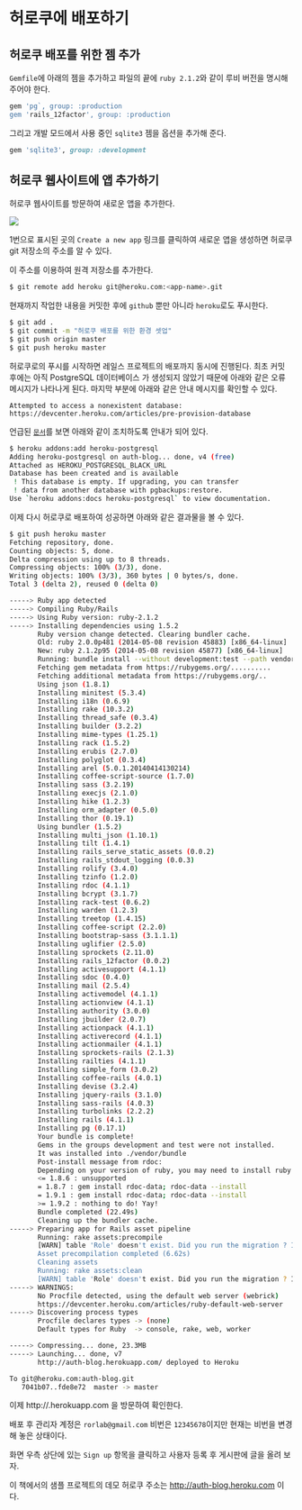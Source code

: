 # 허로쿠에 배포하기

## 허로쿠 배포를 위한 젬 추가

`Gemfile`에 아래의 젬을 추가하고 파일의 끝에 `ruby 2.1.2`와 같이 루비 버전을 명시해 주어야 한다.

```ruby
gem 'pg`, group: :production
gem 'rails_12factor', group: :production
```

그리고 개발 모드에서 사용 중인 `sqlite3` 젬을 옵션을 추가해 준다.

```ruby
gem 'sqlite3', group: :development
```

## 허로쿠 웹사이트에 앱 추가하기

허로쿠 웹사이트를 방문하여 새로운 앱을 추가한다.

![](http://i1373.photobucket.com/albums/ag392/rorlab/Photobucket%20Desktop%20-%20RORLAB/2014-05-30_18-04-19_01_zpsf525268a.png)

1번으로 표시된 곳의 `Create a new app` 링크를 클릭하여 새로운 앱을 생성하면 허로쿠 git 저장소의 주소를 알 수 있다.

이 주소를 이용하여 원격 저장소를 추가한다.

```bash
$ git remote add heroku git@heroku.com:<app-name>.git
```

현재까지 작업한 내용을 커밋한 후에 `github` 뿐만 아니라 `heroku`로도 푸시한다.

```bash
$ git add .
$ git commit -m "허로쿠 배포를 위한 환경 셋업"
$ git push origin master
$ git push heroku master
```

허로쿠로의 푸시를 시작하면 레일스 프로젝트의 배포까지 동시에 진행된다. 최초 커밋 후에는 아직 PostgreSQL 데이터베이스 가 생성되지 않았기 때문에 아래와 같은 오류 메시지가 나타나게 된다.
마지막 부분에 아래와 같은 안내 메시지를 확인할 수 있다.

```
Attempted to access a nonexistent database:
https://devcenter.heroku.com/articles/pre-provision-database
```

언급된 [`문서`](https://devcenter.heroku.com/articles/pre-provision-database)를 보면 아래와 같이 조치하도록 안내가 되어 있다.

```bash
$ heroku addons:add heroku-postgresql
Adding heroku-postgresql on auth-blog... done, v4 (free)
Attached as HEROKU_POSTGRESQL_BLACK_URL
Database has been created and is available
 ! This database is empty. If upgrading, you can transfer
 ! data from another database with pgbackups:restore.
Use `heroku addons:docs heroku-postgresql` to view documentation.
```

이제 다시 허로쿠로 배포하여 성공하면 아래와 같은 결과물을 볼 수 있다.

```bash
$ git push heroku master
Fetching repository, done.
Counting objects: 5, done.
Delta compression using up to 8 threads.
Compressing objects: 100% (3/3), done.
Writing objects: 100% (3/3), 360 bytes | 0 bytes/s, done.
Total 3 (delta 2), reused 0 (delta 0)

-----> Ruby app detected
-----> Compiling Ruby/Rails
-----> Using Ruby version: ruby-2.1.2
-----> Installing dependencies using 1.5.2
       Ruby version change detected. Clearing bundler cache.
       Old: ruby 2.0.0p481 (2014-05-08 revision 45883) [x86_64-linux]
       New: ruby 2.1.2p95 (2014-05-08 revision 45877) [x86_64-linux]
       Running: bundle install --without development:test --path vendor/bundle --binstubs vendor/bundle/bin -j4 --deployment
       Fetching gem metadata from https://rubygems.org/..........
       Fetching additional metadata from https://rubygems.org/..
       Using json (1.8.1)
       Installing minitest (5.3.4)
       Installing i18n (0.6.9)
       Installing rake (10.3.2)
       Installing thread_safe (0.3.4)
       Installing builder (3.2.2)
       Installing mime-types (1.25.1)
       Installing rack (1.5.2)
       Installing erubis (2.7.0)
       Installing polyglot (0.3.4)
       Installing arel (5.0.1.20140414130214)
       Installing coffee-script-source (1.7.0)
       Installing sass (3.2.19)
       Installing execjs (2.1.0)
       Installing hike (1.2.3)
       Installing orm_adapter (0.5.0)
       Installing thor (0.19.1)
       Using bundler (1.5.2)
       Installing multi_json (1.10.1)
       Installing tilt (1.4.1)
       Installing rails_serve_static_assets (0.0.2)
       Installing rails_stdout_logging (0.0.3)
       Installing rolify (3.4.0)
       Installing tzinfo (1.2.0)
       Installing rdoc (4.1.1)
       Installing bcrypt (3.1.7)
       Installing rack-test (0.6.2)
       Installing warden (1.2.3)
       Installing treetop (1.4.15)
       Installing coffee-script (2.2.0)
       Installing bootstrap-sass (3.1.1.1)
       Installing uglifier (2.5.0)
       Installing sprockets (2.11.0)
       Installing rails_12factor (0.0.2)
       Installing activesupport (4.1.1)
       Installing sdoc (0.4.0)
       Installing mail (2.5.4)
       Installing activemodel (4.1.1)
       Installing actionview (4.1.1)
       Installing authority (3.0.0)
       Installing jbuilder (2.0.7)
       Installing actionpack (4.1.1)
       Installing activerecord (4.1.1)
       Installing actionmailer (4.1.1)
       Installing sprockets-rails (2.1.3)
       Installing railties (4.1.1)
       Installing simple_form (3.0.2)
       Installing coffee-rails (4.0.1)
       Installing devise (3.2.4)
       Installing jquery-rails (3.1.0)
       Installing sass-rails (4.0.3)
       Installing turbolinks (2.2.2)
       Installing rails (4.1.1)
       Installing pg (0.17.1)
       Your bundle is complete!
       Gems in the groups development and test were not installed.
       It was installed into ./vendor/bundle
       Post-install message from rdoc:
       Depending on your version of ruby, you may need to install ruby rdoc/ri data:
       <= 1.8.6 : unsupported
       = 1.8.7 : gem install rdoc-data; rdoc-data --install
       = 1.9.1 : gem install rdoc-data; rdoc-data --install
       >= 1.9.2 : nothing to do! Yay!
       Bundle completed (22.49s)
       Cleaning up the bundler cache.
-----> Preparing app for Rails asset pipeline
       Running: rake assets:precompile
       [WARN] table 'Role' doesn't exist. Did you run the migration ? Ignoring rolify config.
       Asset precompilation completed (6.62s)
       Cleaning assets
       Running: rake assets:clean
       [WARN] table 'Role' doesn't exist. Did you run the migration ? Ignoring rolify config.
-----> WARNINGS:
       No Procfile detected, using the default web server (webrick)
       https://devcenter.heroku.com/articles/ruby-default-web-server
-----> Discovering process types
       Procfile declares types -> (none)
       Default types for Ruby  -> console, rake, web, worker

-----> Compressing... done, 23.3MB
-----> Launching... done, v7
       http://auth-blog.herokuapp.com/ deployed to Heroku

To git@heroku.com:auth-blog.git
   7041b07..fde8e72  master -> master
```

이제 http://<app-name>.herokuapp.com 을 방문하여 확인한다.

배포 후 관리자 계정은 `rorlab@gmail.com` 비번은 `12345678`이지만 현재는 비번을 변경해 놓은 상태이다.

화면 우측 상단에 있는 `Sign up` 항목을 클릭하고 사용자 등록 후 게시판에 글을 올려 보자.

이 책에서의 샘플 프로젝트의 데모 허로쿠 주소는 http://auth-blog.heroku.com 이다.


